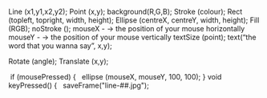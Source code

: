 Line (x1,y1,x2,y2);
Point (x,y);
background(R,G,B);
Stroke (colour);
Rect (topleft, topright, width, height);
Ellipse (centreX, centreY, width, height);
Fill (RGB);
noStroke ();
mouseX - -> the position of your mouse horizontally
mouseY - -> the position of your mouse vertically
textSize (point);
text(“the word that you wanna say”, x,y);


Rotate (angle);
Translate (x,y);

 if (mousePressed) {
  ellipse (mouseX, mouseY, 100, 100);
}
void keyPressed() {
  saveFrame("line-##.jpg");
